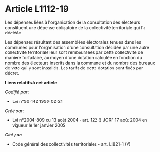 # Article L1112-19

Les dépenses liées à l'organisation de la consultation des électeurs constituent une dépense obligatoire de la collectivité
territoriale qui l'a décidée.

Les dépenses résultant des assemblées électorales tenues dans les communes pour l'organisation d'une consultation décidée par
une autre collectivité territoriale leur sont remboursées par cette collectivité de manière forfaitaire, au moyen d'une
dotation calculée en fonction du nombre des électeurs inscrits dans la commune et du nombre des bureaux de vote qui y sont
installés. Les tarifs de cette dotation sont fixés par décret.

**Liens relatifs à cet article**

_Codifié par_:

  - Loi n°96-142 1996-02-21

_Créé par_:

  - Loi n°2004-809 du 13 août 2004 - art. 122 () JORF 17 août 2004 en vigueur le 1er janvier 2005

_Cité par_:

  - Code général des collectivités territoriales - art. L1821-1 (V)

